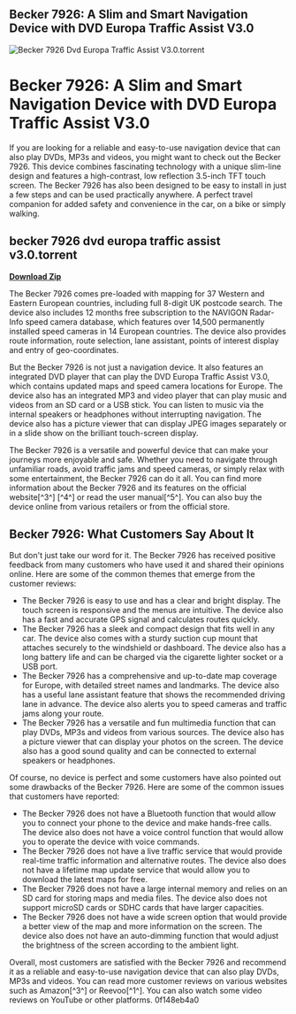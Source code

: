 ## Becker 7926: A Slim and Smart Navigation Device with DVD Europa Traffic Assist V3.0

 
![Becker 7926 Dvd Europa Traffic Assist V3.0.torrent](https://i341.photobucket.com/albums/o383/Snail-WORKS/endau%20rompin%20-%20buaya%20sangkut/P42891591.jpg)

 
# Becker 7926: A Slim and Smart Navigation Device with DVD Europa Traffic Assist V3.0
  
If you are looking for a reliable and easy-to-use navigation device that can also play DVDs, MP3s and videos, you might want to check out the Becker 7926. This device combines fascinating technology with a unique slim-line design and features a high-contrast, low reflection 3.5-inch TFT touch screen. The Becker 7926 has also been designed to be easy to install in just a few steps and can be used practically anywhere. A perfect travel companion for added safety and convenience in the car, on a bike or simply walking.
 
## becker 7926 dvd europa traffic assist v3.0.torrent


[**Download Zip**](https://www.google.com/url?q=https%3A%2F%2Furlin.us%2F2tLpOj&sa=D&sntz=1&usg=AOvVaw0r2fwpAqoGiVXR9m1EE4qb)

  
The Becker 7926 comes pre-loaded with mapping for 37 Western and Eastern European countries, including full 8-digit UK postcode search. The device also includes 12 months free subscription to the NAVIGON Radar-Info speed camera database, which features over 14,500 permanently installed speed cameras in 14 European countries. The device also provides route information, route selection, lane assistant, points of interest display and entry of geo-coordinates.
  
But the Becker 7926 is not just a navigation device. It also features an integrated DVD player that can play the DVD Europa Traffic Assist V3.0, which contains updated maps and speed camera locations for Europe. The device also has an integrated MP3 and video player that can play music and videos from an SD card or a USB stick. You can listen to music via the internal speakers or headphones without interrupting navigation. The device also has a picture viewer that can display JPEG images separately or in a slide show on the brilliant touch-screen display.
  
The Becker 7926 is a versatile and powerful device that can make your journeys more enjoyable and safe. Whether you need to navigate through unfamiliar roads, avoid traffic jams and speed cameras, or simply relax with some entertainment, the Becker 7926 can do it all. You can find more information about the Becker 7926 and its features on the official website[^3^] [^4^] or read the user manual[^5^]. You can also buy the device online from various retailers or from the official store.
  
## Becker 7926: What Customers Say About It
  
But don't just take our word for it. The Becker 7926 has received positive feedback from many customers who have used it and shared their opinions online. Here are some of the common themes that emerge from the customer reviews:
  
- The Becker 7926 is easy to use and has a clear and bright display. The touch screen is responsive and the menus are intuitive. The device also has a fast and accurate GPS signal and calculates routes quickly.
- The Becker 7926 has a sleek and compact design that fits well in any car. The device also comes with a sturdy suction cup mount that attaches securely to the windshield or dashboard. The device also has a long battery life and can be charged via the cigarette lighter socket or a USB port.
- The Becker 7926 has a comprehensive and up-to-date map coverage for Europe, with detailed street names and landmarks. The device also has a useful lane assistant feature that shows the recommended driving lane in advance. The device also alerts you to speed cameras and traffic jams along your route.
- The Becker 7926 has a versatile and fun multimedia function that can play DVDs, MP3s and videos from various sources. The device also has a picture viewer that can display your photos on the screen. The device also has a good sound quality and can be connected to external speakers or headphones.

Of course, no device is perfect and some customers have also pointed out some drawbacks of the Becker 7926. Here are some of the common issues that customers have reported:

- The Becker 7926 does not have a Bluetooth function that would allow you to connect your phone to the device and make hands-free calls. The device also does not have a voice control function that would allow you to operate the device with voice commands.
- The Becker 7926 does not have a live traffic service that would provide real-time traffic information and alternative routes. The device also does not have a lifetime map update service that would allow you to download the latest maps for free.
- The Becker 7926 does not have a large internal memory and relies on an SD card for storing maps and media files. The device also does not support microSD cards or SDHC cards that have larger capacities.
- The Becker 7926 does not have a wide screen option that would provide a better view of the map and more information on the screen. The device also does not have an auto-dimming function that would adjust the brightness of the screen according to the ambient light.

Overall, most customers are satisfied with the Becker 7926 and recommend it as a reliable and easy-to-use navigation device that can also play DVDs, MP3s and videos. You can read more customer reviews on various websites such as Amazon[^3^] or Reevoo[^1^]. You can also watch some video reviews on YouTube or other platforms.
 0f148eb4a0
